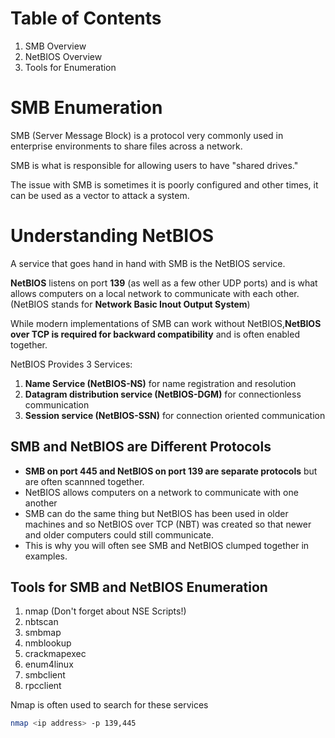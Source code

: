 # Table of Contents

1. SMB Overview
2. NetBIOS Overview
3. Tools for Enumeration



# SMB Enumeration

SMB (Server Message Block) is a protocol very commonly used in enterprise environments to share files across a network. 

SMB is what is responsible for allowing users to have "shared drives."

The issue with SMB is sometimes it is poorly configured and other times, it can be used as a vector to attack a system. 

# Understanding NetBIOS

A service that goes hand in hand with SMB is the NetBIOS service. 

**NetBIOS** listens on port **139** (as well as a few other UDP ports) and is what allows computers on a local network to communicate with each other. (NetBIOS stands for **Network Basic Inout Output System**)

While modern implementations of SMB can work without NetBIOS,**NetBIOS over TCP is required for backward compatibility** and is often enabled together. 

NetBIOS Provides 3 Services:
1. **Name Service (NetBIOS-NS)** for name registration and resolution
2. **Datagram distribution service (NetBIOS-DGM)** for connectionless communication
3. **Session service (NetBIOS-SSN)** for connection oriented communication 

## SMB and NetBIOS are Different Protocols

- **SMB on port 445 and NetBIOS on port 139 are separate protocols** but are often scannned together. 
- NetBIOS allows computers on a network to communicate with one another
- SMB can do the same thing but NetBIOS has been used in older machines and so NetBIOS over TCP (NBT) was created so that newer and older computers could still communicate. 
- This is why you will often see SMB and NetBIOS clumped together in examples. 



## Tools for SMB and NetBIOS Enumeration

1. nmap (Don't forget about NSE Scripts!)
2. nbtscan
3. smbmap
4. nmblookup
5. crackmapexec
6. enum4linux
7. smbclient
8. rpcclient



Nmap is often used to search for these services 

```bash
nmap <ip address> -p 139,445
```

